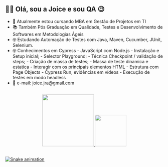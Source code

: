 ## 👋🏼 Olá, sou a Joice e sou QA 😉


- 📙 Atualmente estou cursando MBA em Gestão de Projetos em TI
- 📚 Também Pós Graduação em Qualidade, Testes e Desenvolvimento de Softwares em Metodologias Ágeis
- 🤓 Estudando Automação de Testes com Java, Maven, Cucumber, JUnit, Selenium.
- 🤓 Conhecimentos em Cypress - JavaScript com Node.js
      - Instalação e Setup inicial;
      - Selector Playground;
      - Técnica Checkpoint / validação de steps;
      - Criação de massa de testes;
      - Massa de teste dinamica e estatica
      - Interagir com os principais elementos HTML
      - Estrutura com Page Objects
      - Cypress Run, evidências em vídeos
      - Execução de testes em modo headless
- 📧 e-mail: joice.jra@gmail.com

 
##

<div align="center">
  <a href="https://github.com/joicesorrilha">
  <img height="165em" src="https://github-readme-stats.vercel.app/api?username=joicesorrilha&show_icons=true&theme=dracula&include_all_commits=true&count_private=true"/>
  <img height="100em" src="https://github-readme-stats.vercel.app/api/top-langs/?username=joicesorrilha&layout=compact&langs_count=7&theme=dracula"/>
</div>

##

![Snake animation](https://github.com/joicesorrilha/joicesorrilha/blob/output/github-contribution-grid-snake.svg)
